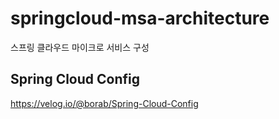 # springcloud-msa-architecture
스프링 클라우드 마이크로 서비스 구성



## Spring Cloud Config
https://velog.io/@borab/Spring-Cloud-Config
